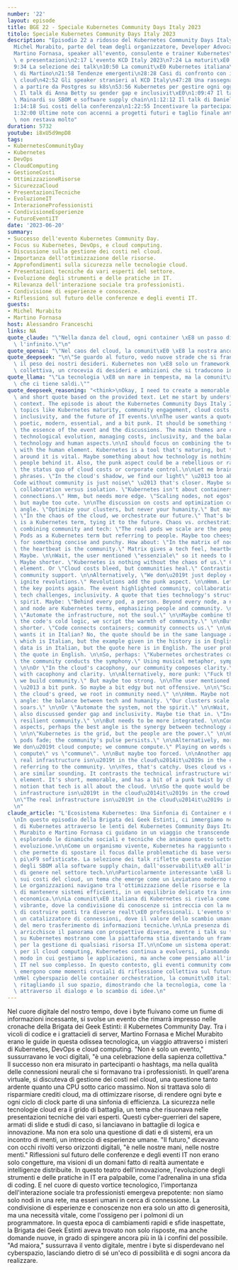 ```yaml
---
number: '22'
layout: episode
title: BGE 22 - Speciale Kubernetes Community Days Italy 2023
titolo: Speciale Kubernetes Community Days Italy 2023
description: "Episodio 22 a ridosso del Kubernetes Community Days Italy 2023 con:\n\
  Michel Murabito, parte del team degli organizzatore, Developer Advocate at Mia-Platform\n\
  Martino Fornasa, speaker all'evento, consulente e trainer Kubernetes\n\n0:00 Introduzione\
  \ e presentazioni\n2:17 L'evento KCD Italy 2023\n7:24 La maturit\xE0 di Kubernetes\n\
  9:34 La selezione dei talk\n10:50 La comunit\xE0 Kubernetes italiana\n13.51 Il talk\
  \ di Martino\n21:58 Tendenze emergenti\n28:28 Casi di confronto con i costi del\
  \ cloud\n42:52 Gli speaker stranieri al KCD Italy\n47:28 Una rassegna di talk interessanti\
  \ a partire da Postgres su k8s\n53:56 Kubernetes per gestire ogni oggetto IT\n1:01:40\
  \ Il talk di Anna Betty su gender gap e inclusivit\xE0\n1:09:47 Il talk di Paolo\
  \ Mainardi su SBOM e software supply chain\n1:12:12 Il talk di Daniel Oh su observability\n\
  1:14:18 Sui costi della conferenza\n1:22:55 Incentivare la partecipazione alle community\n\
  1:32:00 Ultime note con accenni a progetti futuri e taglio finale anticipato, ma\
  \ non restava molto"
duration: 5732
youtube: i8xU5d9mpD8
tags:
- KubernetesCommunityDay
- Kubernetes
- DevOps
- CloudComputing
- GestioneCosti
- OttimizzazioneRisorse
- SicurezzaCloud
- PresentazioniTecniche
- EvoluzioneIT
- InterazioneProfessionisti
- CondivisioneEsperienze
- FuturoEventiIT
date: '2023-06-20'
summary:
- Successo dell'evento Kubernetes Community Day.
- Focus su Kubernetes, DevOps, e cloud computing.
- Discussione sulla gestione dei costi nel cloud.
- Importanza dell'ottimizzazione delle risorse.
- Approfondimenti sulla sicurezza nelle tecnologie cloud.
- Presentazioni tecniche da vari esperti del settore.
- Evoluzione degli strumenti e delle pratiche in IT.
- Rilevanza dell'interazione sociale tra professionisti.
- Condivisione di esperienze e conoscenze.
- Riflessioni sul futuro delle conferenze e degli eventi IT.
guests:
- Michel Murabito
- Martino Fornasa
host: Alessandro Franceschi
links: NA
quote_claude: "\"Nella danza del cloud, ogni container \xE8 un passo di valzer con\
  \ l'infinito.\"\n"
quote_openai: "\"Nel caos del cloud, la comunit\xE0 \xE8 la nostra ancora.\"\n"
quote_deepseek: "\n\"Se guardo al futuro, vedo nuove strade che si frantumano sotto\
  \ il peso dei nostri desideri. Kubernetes non \xE8 solo un framework, ma una psiche\
  \ collettiva, un crocevia di desideri e ambizioni che si traducono in codice.\"\n"
quote_llama: "\"La tecnologia \xE8 un mare in tempesta, ma la comunit\xE0 \xE8 l'ancora\
  \ che ci tiene saldi.\""
quote_deepseek_reasoning: "<think>\nOkay, I need to create a memorable, impactful,\
  \ and short quote based on the provided text. Let me start by understanding the\
  \ context. The episode is about the Kubernetes Community Days Italy 2023, discussing\
  \ topics like Kubernetes maturity, community engagement, cloud costs, security,\
  \ inclusivity, and the future of IT events.\n\nThe user wants a quote that's sharp,\
  \ poetic, modern, essential, and a bit punk. It should be something that captures\
  \ the essence of the event and the discussions. The main themes are community, collaboration,\
  \ technological evolution, managing costs, inclusivity, and the balance between\
  \ technology and human aspects.\n\nI should focus on combining the technical aspects\
  \ with the human element. Kubernetes is a tool that's maturing, but the community\
  \ around it is vital. Maybe something about how technology is nothing without the\
  \ people behind it. Also, the punk aspect could be a rebellious or raw edge, challenging\
  \ the status quo of cloud costs or corporate control.\n\nLet me brainstorm some\
  \ phrases. \"In the cloud's shadow, we find our light\" \u2013 too abstract. \"\
  Code without community is just noise\" \u2013 that's closer. Maybe something about\
  \ collaboration versus isolation. \"Kubernetes isn't about containers; it's about\
  \ connections.\" Hmm, but needs more edge. \"Scaling nodes, not egos\" \u2013 catchy,\
  \ but maybe too cute. \n\nThe discussion on costs and optimization could be another\
  \ angle. \"Optimize your clusters, but never your humanity.\" But maybe too preachy.\
  \ \"In the chaos of the cloud, we orchestrate our future.\" That's better. Orchestrate\
  \ is a Kubernetes term, tying it to the future. Chaos vs. orchestration. \n\nAlternatively,\
  \ combining community and tech: \"The real pods we scale are the people in the community.\"\
  \ Pods as a Kubernetes term but referring to people. Maybe too cheesy. \n\nLooking\
  \ for something concise and punchy. How about: \"In the matrix of nodes and pods,\
  \ the heartbeat is the community.\" Matrix gives a tech feel, heartbeat adds life.\
  \ Maybe. \n\nWait, the user mentioned \"essenziale\" so it needs to be essential.\
  \ Maybe shorter. \"Kubernetes is nothing without the chaos of us.\" Chaos as a punk\
  \ element. Or \"Cloud costs bleed, but communities heal.\" Contrasting costs with\
  \ community support. \n\nAlternatively, \"We don\u2019t just deploy clusters; we\
  \ ignite revolutions.\" Revolutions add the punk aspect. \n\nHmm. Let me think of\
  \ the key points again. The event highlighted community, collaboration, managing\
  \ tech challenges, inclusivity. A quote that ties technology's structure to human\
  \ spirit. Maybe: \"Behind every pod, a person. Beyond every node, a network.\" Pod\
  \ and node are Kubernetes terms, emphasizing people and community. \n\nOr more rebellious:\
  \ \"Automate the infrastructure, not the soul.\" \n\nMaybe combine the two: \"In\
  \ the code's cold logic, we script the warmth of community.\" \n\nBut needs to be\
  \ shorter. \"Code connects containers; community connects us.\" \n\nWait, the user\
  \ wants it in Italian? No, the quote should be in the same language as the input,\
  \ which is Italian, but the example given in the history is in English. The original\
  \ data is in Italian, but the quote here is in English. The user probably wants\
  \ the quote in English. \n\nSo, perhaps: \"Kubernetes orchestrates containers, but\
  \ the community conducts the symphony.\" Using musical metaphor, symphony as collaboration.\
  \ \n\nOr \"In the cloud's cacophony, our community composes clarity.\" Alliteration\
  \ with cacophony and clarity. \n\nAlternatively, more punk: \"Fuck the cloud bills,\
  \ we build community.\" But maybe too strong. \n\nThe user mentioned \"un po' punk\"\
  \ \u2013 a bit punk. So maybe a bit edgy but not offensive. \n\n\"Scaling beyond\
  \ the cloud's greed, we root in community need.\" \n\nHmm. Maybe not. \n\nAnother\
  \ angle: the balance between tech and humanity. \"Our clusters scale, but our community\
  \ soars.\" \n\nOr \"Automate the system, not the spirit.\" \n\nWait, the episode\
  \ also discussed gender gap and inclusivity. Maybe tie that in. \"Inclusive code,\
  \ resilient community.\" \n\nBut needs to be more integrated. \n\nConsidering all\
  \ aspects, perhaps the best angle is the synergy between technology and human community.\
  \ \n\n\"Kubernetes is the grid, but the people are the power.\" \n\nOr \"Nodes and\
  \ pods fade; the community's pulse persists.\" \n\nAlternatively, more poetic: \"\
  We don\u2019t cloud compute; we commune compute.\" Playing on words with \"cloud\
  \ compute\" vs \"commune\". \n\nBut maybe too forced. \n\nAnother approach: \"The\
  \ real infrastructure isn\u2019t in the cloud\u2014it\u2019s in the crowd.\" Crowd\
  \ referring to the community. \n\nYes, that's catchy. Uses cloud vs crowd, which\
  \ are similar sounding. It contrasts the technical infrastructure with the human\
  \ element. It's short, memorable, and has a bit of a punk twist by challenging the\
  \ notion that tech is all about the cloud. \n\nSo the quote would be: \"The real\
  \ infrastructure isn\u2019t in the cloud\u2014it\u2019s in the crowd.\"\n</think>\n\
  \n\"The real infrastructure isn\u2019t in the cloud\u2014it\u2019s in the crowd.\"\
  \n"
claude_article: "L'Ecosistema Kubernetes: Una Sinfonia di Container e Comunit\xE0\n\
  \nIn questo episodio della Brigata dei Geek Estinti, ci immergiamo nell'universo\
  \ di Kubernetes attraverso le lenti del Kubernetes Community Days Italy 2023. Michel\
  \ Murabito e Martino Fornasa ci guidano in un viaggio che transcende la mera tecnologia,\
  \ esplorando le dinamiche sociali e tecniche che animano questo settore in continua\
  \ evoluzione.\n\nCome un organismo vivente, Kubernetes ha raggiunto una maturit\xE0\
  \ che permette di spostare il focus dalle problematiche di base verso questioni\
  \ pi\xF9 sofisticate. La selezione dei talk riflette questa evoluzione: dalla gestione\
  \ degli SBOM alla software supply chain, dall'osservabilit\xE0 all'inclusivit\xE0\
  \ di genere nel settore tech.\n\nParticolarmente interessante \xE8 la discussione\
  \ sui costi del cloud, un tema che emerge come un Leviatano moderno nel mare dell'IT.\
  \ Le organizzazioni navigano tra l'ottimizzazione delle risorse e la necessit\xE0\
  \ di mantenere sistemi efficienti, in un equilibrio delicato tra innovazione e sostenibilit\xE0\
  \ economica.\n\nLa comunit\xE0 italiana di Kubernetes si rivela come un microcosmo\
  \ vibrante, dove la condivisione di conoscenze si intreccia con la necessit\xE0\
  \ di costruire ponti tra diverse realt\xE0 professionali. L'evento stesso diventa\
  \ un catalizzatore di connessioni, dove il valore dello scambio umano supera quello\
  \ del mero trasferimento di informazioni tecniche.\n\nLa presenza di speaker internazionali\
  \ arricchisce il panorama con prospettive diverse, mentre i talk su temi come PostgreSQL\
  \ su Kubernetes mostrano come la piattaforma stia diventando un framework universale\
  \ per la gestione di qualsiasi risorsa IT.\n\nCome un sistema operativo distribuito\
  \ per il cloud computing, Kubernetes continua a evolversi, plasmando non solo il\
  \ modo in cui gestiamo le applicazioni, ma anche come pensiamo all'infrastruttura\
  \ IT nel suo complesso. In questo contesto, gli eventi community come il KCD Italy\
  \ emergono come momenti cruciali di riflessione collettiva sul futuro della tecnologia.\n\
  \nNel cyberspazio delle container orchestration, la comunit\xE0 italiana si sta\
  \ ritagliando il suo spazio, dimostrando che la tecnologia, come la filosofia, prospera\
  \ attraverso il dialogo e lo scambio di idee.\n"
---
```

Nel cuore digitale del nostro tempo, dove i byte fluivano come un fiume di informazioni incessante, si svolse un evento che rimarrà impresso nelle cronache della Brigata dei Geek Estinti: il Kubernetes Community Day. Tra i vicoli di codice e i grattacieli di server, Martino Fornasa e Michel Murabito erano le guide in questa odissea tecnologica, un viaggio attraverso i misteri di Kubernetes, DevOps e cloud computing.
"Non è solo un evento," sussurravano le voci digitali, "è una celebrazione della sapienza collettiva." Il successo non era misurato in partecipanti o hashtags, ma nella qualità delle connessioni neurali che si formavano tra i professionisti. In quell'arena virtuale, si discuteva di gestione dei costi nel cloud, una questione tanto ardente quanto una CPU sotto carico massimo. Non si trattava solo di risparmiare crediti cloud, ma di ottimizzare risorse, di rendere ogni byte e ogni ciclo di clock parte di una sinfonia di efficienza.
La sicurezza nelle tecnologie cloud era il grido di battaglia, un tema che risuonava nelle presentazioni tecniche dei vari esperti. Questi cyber-guerrieri del sapere, armati di slide e studi di caso, si lanciavano in battaglie di logica e innovazione. Ma non era solo una questione di dati e di sistemi, era un incontro di menti, un intreccio di esperienze umane.
"Il futuro," dicevano con occhi rivolti verso orizzonti digitali, "è nelle nostre mani, nelle nostre menti." Riflessioni sul futuro delle conferenze e degli eventi IT non erano solo congetture, ma visioni di un domani fatto di realtà aumentate e intelligenze distribuite.
In questo teatro dell'innovazione, l'evoluzione degli strumenti e delle pratiche in IT era palpabile, come l'adrenalina in una sfida di coding. E nel cuore di questo vortice tecnologico, l'importanza dell'interazione sociale tra professionisti emergeva prepotente: non siamo solo nodi in una rete, ma esseri umani in cerca di connessione.
La condivisione di esperienze e conoscenze non era solo un atto di generosità, ma una necessità vitale, come l'ossigeno per i polmoni di un programmatore. In questa epoca di cambiamenti rapidi e sfide inaspettate, la Brigata dei Geek Estinti aveva trovato non solo risposte, ma anche domande nuove, in grado di spingere ancora più in là i confini del possibile.
"Ad maiora," sussurrava il vento digitale, mentre i byte si disperdevano nel cyberspazio, lasciando dietro di sé un'eco di possibilità e di sogni ancora da realizzare.